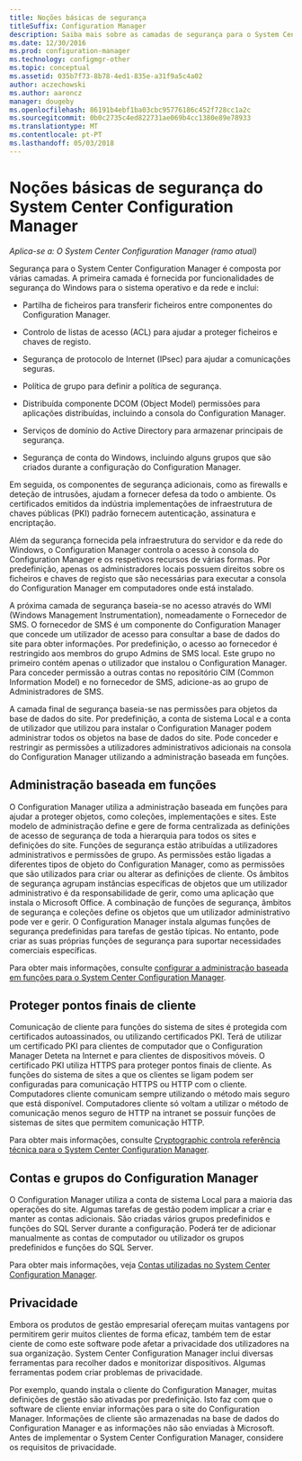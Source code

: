 ```yaml
---
title: Noções básicas de segurança
titleSuffix: Configuration Manager
description: Saiba mais sobre as camadas de segurança para o System Center Configuration Manager.
ms.date: 12/30/2016
ms.prod: configuration-manager
ms.technology: configmgr-other
ms.topic: conceptual
ms.assetid: 035b7f73-8b78-4ed1-835e-a31f9a5c4a02
author: aczechowski
ms.author: aaroncz
manager: dougeby
ms.openlocfilehash: 86191b4ebf1ba03cbc95776186c452f728cc1a2c
ms.sourcegitcommit: 0b0c2735c4ed822731ae069b4cc1380e89e78933
ms.translationtype: MT
ms.contentlocale: pt-PT
ms.lasthandoff: 05/03/2018
---
```

# <a name="fundamentals-of-security-for-system-center-configuration-manager"></a>Noções básicas de segurança do System Center Configuration Manager

*Aplica-se a: O System Center Configuration Manager (ramo atual)*

Segurança para o System Center Configuration Manager é composta por várias camadas. A primeira camada é fornecida por funcionalidades de segurança do Windows para o sistema operativo e da rede e inclui:  

-   Partilha de ficheiros para transferir ficheiros entre componentes do Configuration Manager.  

-   Controlo de listas de acesso (ACL) para ajudar a proteger ficheiros e chaves de registo.  

-   Segurança de protocolo de Internet (IPsec) para ajudar a comunicações seguras.  

-   Política de grupo para definir a política de segurança.  

-   Distribuída componente DCOM (Object Model) permissões para aplicações distribuídas, incluindo a consola do Configuration Manager.  

-   Serviços de domínio do Active Directory para armazenar principais de segurança.  

-   Segurança de conta do Windows, incluindo alguns grupos que são criados durante a configuração do Configuration Manager.  

Em seguida, os componentes de segurança adicionais, como as firewalls e deteção de intrusões, ajudam a fornecer defesa da todo o ambiente. Os certificados emitidos da indústria implementações de infraestrutura de chaves públicas (PKI) padrão fornecem autenticação, assinatura e encriptação.  

Além da segurança fornecida pela infraestrutura do servidor e da rede do Windows, o Configuration Manager controla o acesso à consola do Configuration Manager e os respetivos recursos de várias formas. Por predefinição, apenas os administradores locais possuem direitos sobre os ficheiros e chaves de registo que são necessárias para executar a consola do Configuration Manager em computadores onde está instalado.  

A próxima camada de segurança baseia-se no acesso através do WMI (Windows Management Instrumentation), nomeadamente o Fornecedor de SMS. O fornecedor de SMS é um componente do Configuration Manager que concede um utilizador de acesso para consultar a base de dados do site para obter informações. Por predefinição, o acesso ao fornecedor é restringido aos membros do grupo Admins de SMS local. Este grupo no primeiro contém apenas o utilizador que instalou o Configuration Manager. Para conceder permissão a outras contas no repositório CIM (Common Information Model) e no fornecedor de SMS, adicione-as ao grupo de Administradores de SMS.  

A camada final de segurança baseia-se nas permissões para objetos da base de dados do site. Por predefinição, a conta de sistema Local e a conta de utilizador que utilizou para instalar o Configuration Manager podem administrar todos os objetos na base de dados do site. Pode conceder e restringir as permissões a utilizadores administrativos adicionais na consola do Configuration Manager utilizando a administração baseada em funções.  



## <a name="role-based-administration"></a>Administração baseada em funções  
 O Configuration Manager utiliza a administração baseada em funções para ajudar a proteger objetos, como coleções, implementações e sites. Este modelo de administração define e gere de forma centralizada as definições de acesso de segurança de toda a hierarquia para todos os sites e definições do site. Funções de segurança estão atribuídas a utilizadores administrativos e permissões de grupo. As permissões estão ligadas a diferentes tipos de objeto do Configuration Manager, como as permissões que são utilizados para criar ou alterar as definições de cliente. Os âmbitos de segurança agrupam instâncias específicas de objetos que um utilizador administrativo é da responsabilidade de gerir, como uma aplicação que instala o Microsoft Office. A combinação de funções de segurança, âmbitos de segurança e coleções define os objetos que um utilizador administrativo pode ver e gerir. O Configuration Manager instala algumas funções de segurança predefinidas para tarefas de gestão típicas. No entanto, pode criar as suas próprias funções de segurança para suportar necessidades comerciais específicas.  

 Para obter mais informações, consulte [configurar a administração baseada em funções para o System Center Configuration Manager](../../core/servers/deploy/configure/configure-role-based-administration.md).  

## <a name="securing-client-endpoints"></a>Proteger pontos finais de cliente  
 Comunicação de cliente para funções do sistema de sites é protegida com certificados autoassinados, ou utilizando certificados PKI. Terá de utilizar um certificado PKI para clientes de computador que o Configuration Manager Deteta na Internet e para clientes de dispositivos móveis. O certificado PKI utiliza HTTPS para proteger pontos finais de cliente. As funções do sistema de sites a que os clientes se ligam podem ser configuradas para comunicação HTTPS ou HTTP com o cliente. Computadores cliente comunicam sempre utilizando o método mais seguro que está disponível. Computadores cliente só voltam a utilizar o método de comunicação menos seguro de HTTP na intranet se possuir funções de sistemas de sites que permitem comunicação HTTP.  

 Para obter mais informações, consulte [Cryptographic controla referência técnica para o System Center Configuration Manager](../../protect/deploy-use/cryptographic-controls-technical-reference.md).  

## <a name="configuration-manager-accounts-and-groups"></a>Contas e grupos do Configuration Manager  
 O Configuration Manager utiliza a conta de sistema Local para a maioria das operações do site. Algumas tarefas de gestão podem implicar a criar e manter as contas adicionais. São criadas vários grupos predefinidos e funções do SQL Server durante a configuração. Poderá ter de adicionar manualmente as contas de computador ou utilizador os grupos predefinidos e funções do SQL Server.  

 Para obter mais informações, veja [Contas utilizadas no System Center Configuration Manager](../../core/plan-design/hierarchy/accounts.md).  

## <a name="privacy"></a>Privacidade  
 Embora os produtos de gestão empresarial ofereçam muitas vantagens por permitirem gerir muitos clientes de forma eficaz, também tem de estar ciente de como este software pode afetar a privacidade dos utilizadores na sua organização. System Center Configuration Manager inclui diversas ferramentas para recolher dados e monitorizar dispositivos. Algumas ferramentas podem criar problemas de privacidade.  

 Por exemplo, quando instala o cliente do Configuration Manager, muitas definições de gestão são ativadas por predefinição. Isto faz com que o software de cliente enviar informações para o site do Configuration Manager. Informações de cliente são armazenadas na base de dados do Configuration Manager e as informações não são enviadas à Microsoft. Antes de implementar o System Center Configuration Manager, considere os requisitos de privacidade.  
